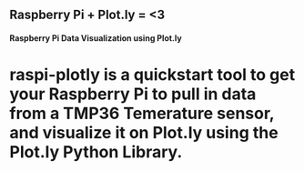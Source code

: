 ## Raspberry Pi + Plot.ly = <3
#### Raspberry Pi Data Visualization using Plot.ly

raspi-plotly is a quickstart tool to get your Raspberry Pi to pull in data from a TMP36 Temerature sensor, and visualize it on Plot.ly using the Plot.ly Python Library.
================


